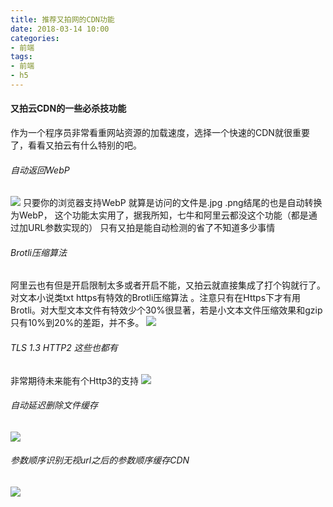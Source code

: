 ```yaml
---
title: 推荐又拍网的CDN功能
date: 2018-03-14 10:00
categories:
- 前端
tags:
- 前端
- h5
---
```


####  又拍云CDN的一些必杀技功能

作为一个程序员非常看重网站资源的加载速度，选择一个快速的CDN就很重要了，看看又拍云有什么特别的吧。

###### 自动返回WebP 
![](https://midu.studio515.cn/blog/2018/cdn_youpai/15781930574542.jpg)
只要你的浏览器支持WebP 就算是访问的文件是.jpg .png结尾的也是自动转换为WebP，
这个功能太实用了，据我所知，七牛和阿里云都没这个功能（都是通过加URL参数实现的）
只有又拍是能自动检测的省了不知道多少事情

######  Brotli压缩算法 
阿里云也有但是开启限制太多或者开启不能，又拍云就直接集成了打个钩就行了。对文本小说类txt https有特效的Brotli压缩算法 。注意只有在Https下才有用Brotli。对大型文本文件有特效少个30%很显著，若是小文本文件压缩效果和gzip只有10%到20%的差距，并不多。
![](https://midu.studio515.cn/blog/2018/cdn_youpai/15781928779894.jpg)

######  TLS 1.3 HTTP2 这些也都有
非常期待未来能有个Http3的支持
![](https://midu.studio515.cn/blog/2018/cdn_youpai/15781929899649.jpg)


######  自动延迟删除文件缓存
![](https://midu.studio515.cn/blog/2018/cdn_youpai/15781927300919.jpg)

######  参数顺序识别无视url之后的参数顺序缓存CDN
![](https://midu.studio515.cn/blog/2018/cdn_youpai/15781928094518.jpg)



